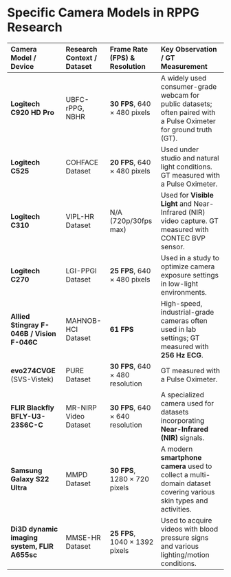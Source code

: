 # Specific Camera Models in RPPG Research

| Camera Model / Device | Research Context / Dataset | Frame Rate (FPS) & Resolution | Key Observation / GT Measurement |
| :--- | :--- | :--- | :--- |
| **Logitech C920 HD Pro** | UBFC-rPPG, NBHR | **30 FPS**, $640 \times 480$ pixels | A widely used consumer-grade webcam for public datasets; often paired with a Pulse Oximeter for ground truth (GT). |
| **Logitech C525** | COHFACE Dataset | **20 FPS**, $640 \times 480$ pixels | Used under studio and natural light conditions. GT measured with a Pulse Oximeter. |
| **Logitech C310** | VIPL-HR Dataset | N/A (720p/30fps max) | Used for **Visible Light** and Near-Infrared (NIR) video capture. GT measured with CONTEC BVP sensor. |
| **Logitech C270** | LGI-PPGI Dataset | **25 FPS**, $640 \times 480$ pixels | Used in a study to optimize camera exposure settings in low-light environments. |
| **Allied Stingray F-046B / Vision F-046C** | MAHNOB-HCI Dataset | **61 FPS** | High-speed, industrial-grade cameras often used in lab settings; GT measured with **256 Hz ECG**. |
| **evo274CVGE** (SVS-Vistek) | PURE Dataset | **30 FPS**, $640 \times 480$ resolution | GT measured with a Pulse Oximeter. |
| **FLIR Blackfly BFLY-U3-23S6C-C** | MR-NIRP Video Dataset | **30 FPS**, $640 \times 640$ resolution | A specialized camera used for datasets incorporating **Near-Infrared (NIR)** signals. |
| **Samsung Galaxy S22 Ultra** | MMPD Dataset | **30 FPS**, $1280 \times 720$ pixels | A modern **smartphone camera** used to collect a multi-domain dataset covering various skin types and activities. |
| **Di3D dynamic imaging system, FLIR A655sc** | MMSE-HR Dataset | **25 FPS**, $1040 \times 1392$ pixels | Used to acquire videos with blood pressure signs and various lighting/motion conditions. |